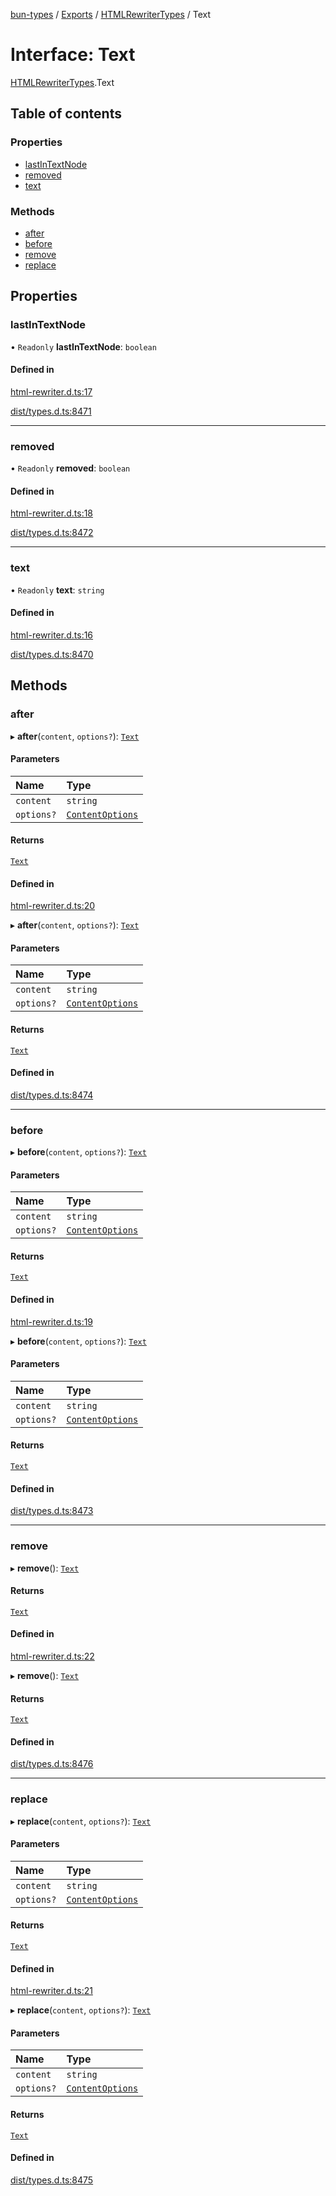 [bun-types](../README.md) / [Exports](../modules.md) / [HTMLRewriterTypes](../modules/HTMLRewriterTypes.md) / Text

# Interface: Text

[HTMLRewriterTypes](../modules/HTMLRewriterTypes.md).Text

## Table of contents

### Properties

- [lastInTextNode](HTMLRewriterTypes.Text.md#lastintextnode)
- [removed](HTMLRewriterTypes.Text.md#removed)
- [text](HTMLRewriterTypes.Text.md#text)

### Methods

- [after](HTMLRewriterTypes.Text.md#after)
- [before](HTMLRewriterTypes.Text.md#before)
- [remove](HTMLRewriterTypes.Text.md#remove)
- [replace](HTMLRewriterTypes.Text.md#replace)

## Properties

### lastInTextNode

• `Readonly` **lastInTextNode**: `boolean`

#### Defined in

[html-rewriter.d.ts:17](https://github.com/valgaze/bun-types/blob/5e53f27/html-rewriter.d.ts#L17)

[dist/types.d.ts:8471](https://github.com/valgaze/bun-types/blob/5e53f27/dist/types.d.ts#L8471)

___

### removed

• `Readonly` **removed**: `boolean`

#### Defined in

[html-rewriter.d.ts:18](https://github.com/valgaze/bun-types/blob/5e53f27/html-rewriter.d.ts#L18)

[dist/types.d.ts:8472](https://github.com/valgaze/bun-types/blob/5e53f27/dist/types.d.ts#L8472)

___

### text

• `Readonly` **text**: `string`

#### Defined in

[html-rewriter.d.ts:16](https://github.com/valgaze/bun-types/blob/5e53f27/html-rewriter.d.ts#L16)

[dist/types.d.ts:8470](https://github.com/valgaze/bun-types/blob/5e53f27/dist/types.d.ts#L8470)

## Methods

### after

▸ **after**(`content`, `options?`): [`Text`](HTMLRewriterTypes.Text.md)

#### Parameters

| Name | Type |
| :------ | :------ |
| `content` | `string` |
| `options?` | [`ContentOptions`](HTMLRewriterTypes.ContentOptions.md) |

#### Returns

[`Text`](HTMLRewriterTypes.Text.md)

#### Defined in

[html-rewriter.d.ts:20](https://github.com/valgaze/bun-types/blob/5e53f27/html-rewriter.d.ts#L20)

▸ **after**(`content`, `options?`): [`Text`](HTMLRewriterTypes.Text.md)

#### Parameters

| Name | Type |
| :------ | :------ |
| `content` | `string` |
| `options?` | [`ContentOptions`](HTMLRewriterTypes.ContentOptions.md) |

#### Returns

[`Text`](HTMLRewriterTypes.Text.md)

#### Defined in

[dist/types.d.ts:8474](https://github.com/valgaze/bun-types/blob/5e53f27/dist/types.d.ts#L8474)

___

### before

▸ **before**(`content`, `options?`): [`Text`](HTMLRewriterTypes.Text.md)

#### Parameters

| Name | Type |
| :------ | :------ |
| `content` | `string` |
| `options?` | [`ContentOptions`](HTMLRewriterTypes.ContentOptions.md) |

#### Returns

[`Text`](HTMLRewriterTypes.Text.md)

#### Defined in

[html-rewriter.d.ts:19](https://github.com/valgaze/bun-types/blob/5e53f27/html-rewriter.d.ts#L19)

▸ **before**(`content`, `options?`): [`Text`](HTMLRewriterTypes.Text.md)

#### Parameters

| Name | Type |
| :------ | :------ |
| `content` | `string` |
| `options?` | [`ContentOptions`](HTMLRewriterTypes.ContentOptions.md) |

#### Returns

[`Text`](HTMLRewriterTypes.Text.md)

#### Defined in

[dist/types.d.ts:8473](https://github.com/valgaze/bun-types/blob/5e53f27/dist/types.d.ts#L8473)

___

### remove

▸ **remove**(): [`Text`](HTMLRewriterTypes.Text.md)

#### Returns

[`Text`](HTMLRewriterTypes.Text.md)

#### Defined in

[html-rewriter.d.ts:22](https://github.com/valgaze/bun-types/blob/5e53f27/html-rewriter.d.ts#L22)

▸ **remove**(): [`Text`](HTMLRewriterTypes.Text.md)

#### Returns

[`Text`](HTMLRewriterTypes.Text.md)

#### Defined in

[dist/types.d.ts:8476](https://github.com/valgaze/bun-types/blob/5e53f27/dist/types.d.ts#L8476)

___

### replace

▸ **replace**(`content`, `options?`): [`Text`](HTMLRewriterTypes.Text.md)

#### Parameters

| Name | Type |
| :------ | :------ |
| `content` | `string` |
| `options?` | [`ContentOptions`](HTMLRewriterTypes.ContentOptions.md) |

#### Returns

[`Text`](HTMLRewriterTypes.Text.md)

#### Defined in

[html-rewriter.d.ts:21](https://github.com/valgaze/bun-types/blob/5e53f27/html-rewriter.d.ts#L21)

▸ **replace**(`content`, `options?`): [`Text`](HTMLRewriterTypes.Text.md)

#### Parameters

| Name | Type |
| :------ | :------ |
| `content` | `string` |
| `options?` | [`ContentOptions`](HTMLRewriterTypes.ContentOptions.md) |

#### Returns

[`Text`](HTMLRewriterTypes.Text.md)

#### Defined in

[dist/types.d.ts:8475](https://github.com/valgaze/bun-types/blob/5e53f27/dist/types.d.ts#L8475)
